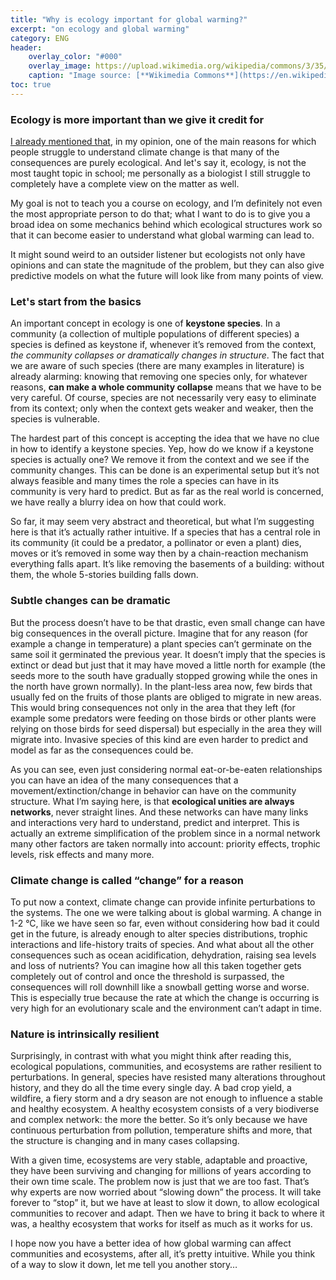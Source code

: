 ```yaml
---
title: "Why is ecology important for global warming?"
excerpt: "on ecology and global warming"
category: ENG
header:
    overlay_color: "#000"
    overlay_image: https://upload.wikimedia.org/wikipedia/commons/3/35/Sky_spectral_karyotype.png
    caption: "Image source: [**Wikimedia Commons**](https://en.wikipedia.org/wiki/Karyotype#/media/File:Sky_spectral_karyotype.png)"
toc: true
---
```

### Ecology is more important than we give it credit for
[I already mentioned that](https://marcodallavecchia.github.io/biologistsadventure/astounding-questions/aq002-why-global-warming-bad/), in my opinion, one of the main reasons for which people struggle to understand climate change is that many of the consequences are purely ecological. And let's say it, ecology, is not the most taught topic in school; me personally as a biologist I still struggle to completely have a complete view on the matter as well.

My goal is not to teach you a course on ecology, and I’m definitely not even the most appropriate person to do that; what I want to do is to give you a broad idea on some mechanics behind which ecological structures work so that it can become easier to understand what global warming can lead to.

It might sound weird to an outsider listener but ecologists not only have opinions and can state the magnitude of the problem, but they can also give predictive models on what the future will look like from many points of view.

### Let's start from the basics
An important concept in ecology is one of **keystone species**. In a community (a collection of multiple populations of different species) a species is defined as keystone if, whenever it’s removed from the context, _the community collapses or dramatically changes in structure_. The fact that we are aware of such species (there are many examples in literature) is already alarming: knowing that removing one species only, for whatever reasons, **can make a whole community collapse** means that we have to be very careful. Of course, species are not necessarily very easy to eliminate from its context; only when the context gets weaker and weaker, then the species is vulnerable.

The hardest part of this concept is accepting the idea that we have no clue in how to identify a keystone species. Yep, how do we know if a keystone species is actually one? We remove it from the context and we see if the community changes. This can be done is an experimental setup but it’s not always feasible and many times the role a species can have in its community is very hard to predict. But as far as the real world is concerned, we have really a blurry idea on how that could work.

So far, it may seem very abstract and theoretical, but what I’m suggesting here is that it’s actually rather intuitive. If a species that has a central role in its community (it could be a predator, a pollinator or even a plant) dies, moves or it’s removed in some way then by a chain-reaction mechanism everything falls apart. It’s like removing the basements of a building: without them, the whole 5-stories building falls down.

### Subtle changes can be dramatic
But the process doesn’t have to be that drastic, even small change can have big consequences in the overall picture. Imagine that for any reason (for example a change in temperature) a plant species can’t germinate on the same soil it germinated the previous year. It doesn’t imply that the species is extinct or dead but just that it may have moved a little north for example (the seeds more to the south have gradually stopped growing while the ones in the north have grown normally). In the plant-less area now, few birds that usually fed on the fruits of those plants are obliged to migrate in new areas. This would bring consequences not only in the area that they left (for example some predators were feeding on those birds or other plants were relying on those birds for seed dispersal) but especially in the area they will migrate into. Invasive species of this kind are even harder to predict and model as far as the consequences could be.

As you can see, even just considering normal eat-or-be-eaten relationships you can have an idea of the many consequences that a movement/extinction/change in behavior can have on the community structure. What I’m saying here, is that **ecological unities are always networks**, never straight lines. And these networks can have many links and interactions very hard to understand, predict and interpret. This is actually an extreme simplification of the problem since in a normal network many other factors are taken normally into account: priority effects, trophic levels, risk effects and many more.

### Climate change is called “change” for a reason
To put now a context, climate change can provide infinite perturbations to the systems. The one we were talking about is global warming. A change in 1-2 °C, like we have seen so far, even without considering how bad it could get in the future, is already enough to alter species distributions, trophic interactions and life-history traits of species. And what about all the other consequences such as ocean acidification, dehydration, raising sea levels and loss of nutrients? You can imagine how all this taken together gets completely out of control and once the threshold is surpassed, the consequences will roll downhill like a snowball getting worse and worse. This is especially true because the rate at which the change is occurring is very high for an evolutionary scale and the environment can’t adapt in time.

### Nature is intrinsically resilient
Surprisingly, in contrast with what you might think after reading this, ecological populations, communities, and ecosystems are rather resilient to perturbations. In general, species have resisted many alterations throughout history, and they do all the time every single day. A bad crop yield, a wildfire, a fiery storm and a dry season are not enough to influence a stable and healthy ecosystem. A healthy ecosystem consists of a very biodiverse and complex network: the more the better. So it’s only because we have continuous perturbation from pollution, temperature shifts and more, that the structure is changing and in many cases collapsing.

With a given time, ecosystems are very stable, adaptable and proactive, they have been surviving and changing for millions of years according to their own time scale. The problem now is just that we are too fast. That’s why experts are now worried about “slowing down” the process. It will take forever to “stop” it, but we have at least to slow it down, to allow ecological communities to recover and adapt. Then we have to bring it back to where it was, a healthy ecosystem that works for itself as much as it works for us.

I hope now you have a better idea of how global warming can affect communities and ecosystems, after all, it’s pretty intuitive. While you think of a way to slow it down, let me tell you another story…
